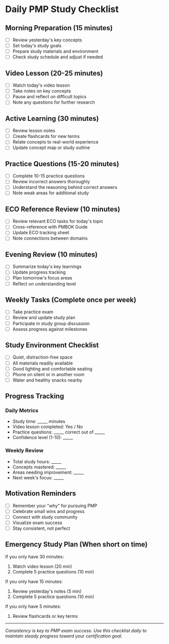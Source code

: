 # Daily PMP Study Checklist

## Morning Preparation (15 minutes)
- [ ] Review yesterday's key concepts
- [ ] Set today's study goals
- [ ] Prepare study materials and environment
- [ ] Check study schedule and adjust if needed

## Video Lesson (20-25 minutes)
- [ ] Watch today's video lesson
- [ ] Take notes on key concepts
- [ ] Pause and reflect on difficult topics
- [ ] Note any questions for further research

## Active Learning (30 minutes)
- [ ] Review lesson notes
- [ ] Create flashcards for new terms
- [ ] Relate concepts to real-world experience
- [ ] Update concept map or study outline

## Practice Questions (15-20 minutes)
- [ ] Complete 10-15 practice questions
- [ ] Review incorrect answers thoroughly
- [ ] Understand the reasoning behind correct answers
- [ ] Note weak areas for additional study

## ECO Reference Review (10 minutes)
- [ ] Review relevant ECO tasks for today's topic
- [ ] Cross-reference with PMBOK Guide
- [ ] Update ECO tracking sheet
- [ ] Note connections between domains

## Evening Review (10 minutes)
- [ ] Summarize today's key learnings
- [ ] Update progress tracking
- [ ] Plan tomorrow's focus areas
- [ ] Reflect on understanding level

## Weekly Tasks (Complete once per week)
- [ ] Take practice exam
- [ ] Review and update study plan
- [ ] Participate in study group discussion
- [ ] Assess progress against milestones

## Study Environment Checklist
- [ ] Quiet, distraction-free space
- [ ] All materials readily available
- [ ] Good lighting and comfortable seating
- [ ] Phone on silent or in another room
- [ ] Water and healthy snacks nearby

## Progress Tracking
### Daily Metrics
- Study time: _____ minutes
- Video lesson completed: Yes / No
- Practice questions: _____ correct out of _____
- Confidence level (1-10): _____

### Weekly Review
- Total study hours: _____
- Concepts mastered: _____
- Areas needing improvement: _____
- Next week's focus: _____

## Motivation Reminders
- [ ] Remember your "why" for pursuing PMP
- [ ] Celebrate small wins and progress
- [ ] Connect with study community
- [ ] Visualize exam success
- [ ] Stay consistent, not perfect

## Emergency Study Plan (When short on time)
If you only have 30 minutes:
1. Watch video lesson (20 min)
2. Complete 5 practice questions (10 min)

If you only have 15 minutes:
1. Review yesterday's notes (5 min)
2. Complete 5 practice questions (10 min)

If you only have 5 minutes:
1. Review flashcards or key terms

---
*Consistency is key to PMP exam success. Use this checklist daily to maintain steady progress toward your certification goal.*
